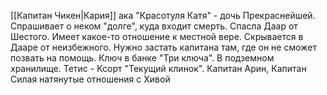 
[[Капитан Чикен|Кария]] ака "Красотуля Катя" - дочь Прекраснейшей. Спрашивает о неком "долге", куда входит смерть. Спасла Даар от Шестого. Имеет какое-то отношение к местной вере.
Скрывается в Дааре от неизбежного.
Нужно застать капитана там, где он не сможет позвать на помощь.
Ключ в банке "Три ключа". В подземном хранилище.
Тетис - Ксорт "Текущий клинок". 
Капитан Арин, Капитан Силая натянутые отношения с Хивой



